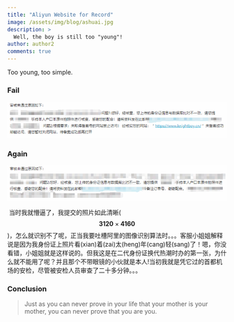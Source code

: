 ```yaml
---
title: "Aliyun Website for Record"
image: /assets/img/blog/ashuai.jpg
description: >
  Well, the boy is still too "young"!
author: author2
comments: true
---
```


Too young, too simple.

### Fail

![Fail1](/assets/img/blog/fail1.png)

### Again

![Fail2](/assets/img/blog/fail2.png)

​        当时我就懵逼了，我提交的照片如此清晰($$ \mathbf{3120} \times \mathbf{4160} $$)，怎么就识别不了呢，正当我要吐槽阿里的图像识别算法时。。。客服小姐姐解释说是因为我身份证上照片看(xian)着(zai)太(heng)年(cang)轻(sang)了！嗯，你没看错，小姐姐就是这样说的。但我这是在二代身份证换代热潮时办的​第一张，为什么就不能用了呢？并且那个不带眼镜的小伙就是本人​​!​ 当初我就是凭它过的首都机场的安检，尽管被安检人员审查了二十多分钟​​。。。

### Conclusion

> Just as you can never prove in your life that your mother is your mother, you can never prove that you are you.